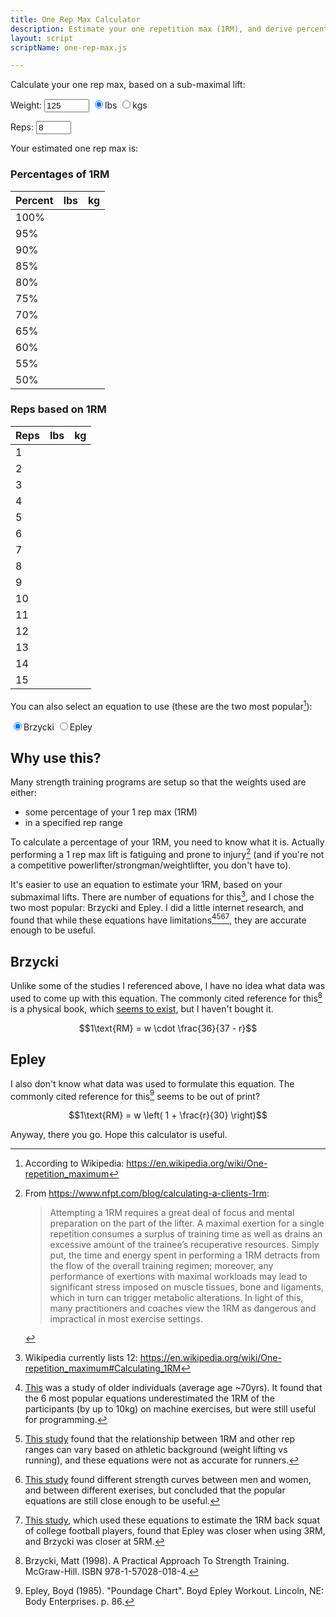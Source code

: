 ```yaml
---
title: One Rep Max Calculator
description: Estimate your one repetition max (1RM), and derive percentages and reps from that.
layout: script
scriptName: one-rep-max.js

---
```


Calculate your one rep max, based on a sub-maximal lift:

Weight:
<input type="number" id="weight-input" name="weight" min="1" max="1500" value="125" size="6">
<input type="radio" id="radio-lb" name="units" value="radio-lb" checked><label for="radio-lb">lbs</label>
<input type="radio" id="radio-kg" name="units" value="radio-kg"><label for="radio-kg">kgs</label>
<span id="weight-error" class="error hidden"></span>

Reps:
<input type="number" id="reps-input" name="reps" min="1" max="50" value="8" size="3">
<span id="reps-error" class="error hidden"></span>

Your estimated one rep max is: **<span id="one-rep-max"></span>**

<div class="two-column-reflow">

<div>
<h3 class="text-center">Percentages of 1RM</h3>
<table id="table-percent" class="full-width text-center">
<thead>
<tr><th class="third-width">Percent</th><th class="third-width">lbs</th><th>kg</th></tr>
</thead>
<tbody>
<tr><td>100%</td><td></td><td></td></tr>
<tr><td>95%</td><td></td><td></td></tr>
<tr><td>90%</td><td></td><td></td></tr>
<tr><td>85%</td><td></td><td></td></tr>
<tr><td>80%</td><td></td><td></td></tr>
<tr><td>75%</td><td></td><td></td></tr>
<tr><td>70%</td><td></td><td></td></tr>
<tr><td>65%</td><td></td><td></td></tr>
<tr><td>60%</td><td></td><td></td></tr>
<tr><td>55%</td><td></td><td></td></tr>
<tr><td>50%</td><td></td><td></td></tr>
</tbody>
</table>
</div>

<div>
<h3 class="text-center">Reps based on 1RM</h3>
<table id="table-reps" class="full-width text-center">
<thead>
<tr><th class="third-width">Reps</th><th class="third-width">lbs</th><th>kg</th></tr>
</thead>
<tbody>
<tr><td>1</td><td></td><td></td></tr>
<tr><td>2</td><td></td><td></td></tr>
<tr><td>3</td><td></td><td></td></tr>
<tr><td>4</td><td></td><td></td></tr>
<tr><td>5</td><td></td><td></td></tr>
<tr><td>6</td><td></td><td></td></tr>
<tr><td>7</td><td></td><td></td></tr>
<tr><td>8</td><td></td><td></td></tr>
<tr><td>9</td><td></td><td></td></tr>
<tr><td>10</td><td></td><td></td></tr>
<tr><td>11</td><td></td><td></td></tr>
<tr><td>12</td><td></td><td></td></tr>
<tr><td>13</td><td></td><td></td></tr>
<tr><td>14</td><td></td><td></td></tr>
<tr><td>15</td><td></td><td></td></tr>
</tbody>
</table>
</div>

</div>

You can also select an equation to use (these are the two most popular[^wiki]):

<input type="radio" id="brzycki" name="equation" value="brzycki" checked><label for="brzycki">Brzycki</label>
<input type="radio" id="epley" name="equation" value="epley"><label for="epley">Epley</label>

## Why use this?

Many strength training programs are setup so that the weights used are either:
* some percentage of your 1 rep max (1RM)
* in a specified rep range

To calculate a percentage of your 1RM, you need to know what it is. Actually performing a 1 rep max lift is fatiguing and prone to injury[^nfpt] (and if you're not a competitive powerlifter/strongman/weightlifter, you don't have to).

It's easier to use an equation to estimate your 1RM, based on your submaximal lifts. There are number of equations for this[^wiki-equations], and I chose the two most popular: Brzycki and Epley. I did a little internet research, and found that while these equations have limitations[^study1][^study2][^study3][^study4], they are accurate enough to be useful.

## Brzycki

Unlike some of the studies I referenced above, I have no idea what data was used to come up with this equation. The commonly cited reference for this[^brzycki-cite] is a physical book, which [seems to exist](https://www.book-info.com/isbn/1-57028-018-5.mobi.htm), but I haven't bought it.

$$1\text{RM} = w \cdot \frac{36}{37 - r}$$


## Epley

I also don't know what data was used to formulate this equation. The commonly cited reference for this[^epley-cite] seems to be out of print?

$$1\text{RM} = w \left( 1 + \frac{r}{30} \right)$$


Anyway, there you go. Hope this calculator is useful.


[^wiki]: According to Wikipedia: <https://en.wikipedia.org/wiki/One-repetition_maximum>

[^nfpt]: From <https://www.nfpt.com/blog/calculating-a-clients-1rm>:

    > Attempting a 1RM requires a great deal of focus and mental preparation on the part of the lifter. A maximal exertion for a single repetition consumes a surplus of training time as well as drains an excessive amount of the trainee’s recuperative resources. Simply put, the time and energy spent in performing a 1RM detracts from the flow of the overall training regimen; moreover, any performance of exertions with maximal workloads may lead to significant stress imposed on muscle tissues, bone and ligaments, which in turn can trigger metabolic alterations. In light of this, many practitioners and coaches view the 1RM as dangerous and impractical in most exercise settings.

[^wiki-equations]: Wikipedia currently lists 12: <https://en.wikipedia.org/wiki/One-repetition_maximum#Calculating_1RM>

[^study1]: [This](https://journals.lww.com/nsca-jscr/abstract/1999/08000/validity_of_1rm_prediction_equations_for_older.11.aspx) was a study of older individuals (average age ~70yrs). It found that the 6 most popular equations underestimated the 1RM of the participants (by up to 10kg) on machine exercises, but were still useful for programming.

[^study2]: [This study](https://www.ncbi.nlm.nih.gov/pmc/articles/PMC4042664/) found that the relationship between 1RM and other rep ranges can vary based on athletic background (weight lifting vs running), and these equations were not as accurate for runners.

[^study3]: [This study](https://www.unm.edu/~rrobergs/478RMStrengthPrediction.pdf) found different strength curves between men and women, and between different exerises, but concluded that the popular equations are still close enough to be useful.

[^study4]: [This study](https://opensiuc.lib.siu.edu/cgi/viewcontent.cgi%3Farticle%3D1744%26context%3Dgs_rp), which used these equations to estimate the 1RM back squat of college football players, found that Epley was closer when using 3RM, and Brzycki was closer at 5RM.

[^brzycki-cite]: Brzycki, Matt (1998). A Practical Approach To Strength Training. McGraw-Hill. ISBN 978-1-57028-018-4.

[^epley-cite]: Epley, Boyd (1985). "Poundage Chart". Boyd Epley Workout. Lincoln, NE: Body Enterprises. p. 86.
